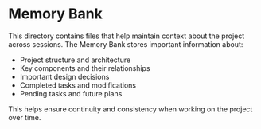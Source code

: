 # Memory Bank

This directory contains files that help maintain context about the project across sessions. The Memory Bank stores important information about:

- Project structure and architecture
- Key components and their relationships
- Important design decisions
- Completed tasks and modifications
- Pending tasks and future plans

This helps ensure continuity and consistency when working on the project over time.